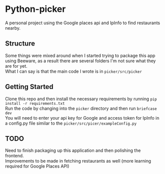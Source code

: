 # Python-picker #
A personal project using the Google places api and IpInfo to find restaurants nearby. <br />

## Structure ##
Some things were mixed around when I started trying to package this app using Beeware,
as a result there are several folders I'm not sure what they are for yet. <br />
What I can say is that the main code I wrote is in `picker/src/picker` <br />

## Getting Started ##
Clone this repo and then install the necessary requirements by running `pip install -r requirements.txt` <br />
Run the code by changing into the `picker` directory and then run `briefcase dev` <br />
You will need to enter your api key for Google and access token for IpInfo in a config.py file similar to the `picker/src/picer/exampleConfig.py` <br />

## TODO ##
Need to finish packaging up this application and then polishing the frontend. <br />
Improvements to be made in fetching restaurants as well (more learning required for Google Places API) <br />
